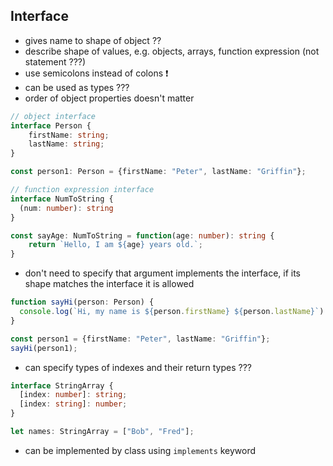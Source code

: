 ## Interface

<!-- ToDo: Finish -->
- gives name to shape of object ??
- describe shape of values, e.g. objects, arrays, function expression (not statement ???)
- use semicolons instead of colons ❗️
- can be used as types ???
- order of object properties doesn't matter

```typescript
// object interface
interface Person {
    firstName: string;
    lastName: string;
}

const person1: Person = {firstName: "Peter", lastName: "Griffin"};

// function expression interface
interface NumToString {
  (num: number): string
}

const sayAge: NumToString = function(age: number): string {
    return `Hello, I am ${age} years old.`;
}
```

- don't need to specify that argument implements the interface, if its shape matches the interface it is allowed

```typescript
function sayHi(person: Person) {
  console.log(`Hi, my name is ${person.firstName} ${person.lastName}`)
}

const person1 = {firstName: "Peter", lastName: "Griffin"};
sayHi(person1);
```

- can specify types of indexes and their return types ???

```typescript
interface StringArray {
  [index: number]: string;
  [index: string]: number;  
}

let names: StringArray = ["Bob", "Fred"];
```

- can be implemented by class using `implements` keyword